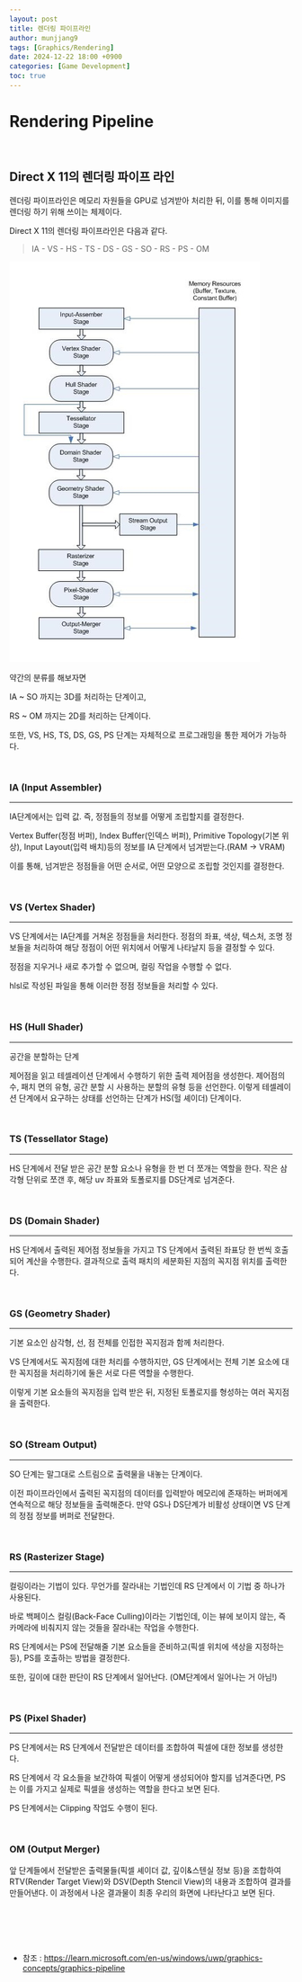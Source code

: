 ```yaml
---
layout: post
title: 렌더링 파이프라인
author: munjjang9
tags: [Graphics/Rendering]
date: 2024-12-22 18:00 +0900
categories: [Game Development]
toc: true
---
```


# Rendering Pipeline

<br>

## Direct X 11의 렌더링 파이프 라인

렌더링 파이프라인은 메모리 자원들을 GPU로 넘겨받아 처리한 뒤, 이를 통해 이미지를 렌더링 하기 위해 쓰이는 체제이다.

Direct X 11의 렌더링 파이프라인은 다음과 같다.

> IA - VS - HS - TS - DS - GS - SO - RS - PS - OM

![Rendering Pipeline](/assets/images/d3d11-pipeline-stages.jpg)


약간의 분류를 해보자면

IA ~ SO 까지는 3D를 처리하는 단계이고,

RS ~ OM 까지는 2D를 처리하는 단계이다.

또한, VS, HS, TS, DS, GS, PS 단계는 자체적으로 프로그래밍을 통한 제어가 가능하다.

<br>

### IA (Input Assembler)
---
IA단계에서는 입력 값. 즉, 정점들의 정보를 어떻게 조립할지를 결정한다.

Vertex Buffer(정점 버퍼), Index Buffer(인덱스 버퍼), Primitive Topology(기본 위상), Input Layout(입력 배치)등의 정보를 IA 단계에서 넘겨받는다.(RAM -> VRAM)

이를 통해, 넘겨받은 정점들을 어떤 순서로, 어떤 모양으로 조립할 것인지를 결정한다.

<br>

### VS (Vertex Shader)
---
VS 단계에서는 IA단계를 거쳐온 정점들을 처리한다. 정점의 좌표, 색상, 텍스처, 조명 정보들을 처리하여 해당 정점이 어떤 위치에서 어떻게 나타날지 등을 결정할 수 있다.

정점을 지우거나 새로 추가할 수 없으며, 컬링 작업을 수행할 수 없다.

hlsl로 작성된 파일을 통해 이러한 정점 정보들을 처리할 수 있다.

<br>

### HS (Hull Shader)
---

공간을 분할하는 단계

제어점을 읽고 테셀레이션 단계에서 수행하기 위한 출력 제어점을 생성한다. 제어점의 수, 패치 면의 유형, 공간 분할 시 사용하는 분할의 유형 등을 선언한다. 이렇게 테셀레이션 단계에서 요구하는 상태를 선언하는 단계가 HS(헐 셰이더) 단계이다.

<br>

### TS (Tessellator Stage)
---

HS 단계에서 전달 받은 공간 분할 요소나 유형을 한 번 더 쪼개는 역할을 한다. 작은 삼각형 단위로 쪼갠 후, 해당 uv 좌표와 토폴로지를 DS단계로 넘겨준다.

<br>

### DS (Domain Shader)
---

HS 단계에서 출력된 제어점 정보들을 가지고 TS 단계에서 출력된 좌표당 한 번씩 호출되어 계산을 수행한다.
결과적으로 출력 패치의 세분화된 지점의 꼭지점 위치를 출력한다.

<br>

### GS (Geometry Shader)
---

기본 요소인 삼각형, 선, 점 전체를 인접한 꼭지점과 함께 처리한다. 

VS 단계에서도 꼭지점에 대한 처리를 수행하지만, GS 단계에서는 전체 기본 요소에 대한 꼭지점을 처리하기에 둘은 서로 다른 역할을 수행한다.

이렇게 기본 요소들의 꼭지점을 입력 받은 뒤, 지정된 토폴로지를 형성하는 여러 꼭지점을 출력한다. 

<br>

### SO (Stream Output)
---

SO 단계는 말그대로 스트림으로 출력물을 내놓는 단계이다.

이전 파이프라인에서 출력된 꼭지점의 데이터를 입력받아 메모리에 존재하는 버퍼에게 연속적으로 해당 정보들을 출력해준다. 만약 GS나 DS단계가 비활성 상태이면 VS 단계의 정점 정보를 버퍼로 전달한다.

<br>

### RS (Rasterizer Stage)
---

컬링이라는 기법이 있다. 무언가를 잘라내는 기법인데 RS 단계에서 이 기법 중 하나가 사용된다.

바로 백페이스 컬링(Back-Face Culling)이라는 기법인데, 이는 뷰에 보이지 않는, 즉 카메라에 비춰지지 않는 것들을 잘라내는 작업을 수행한다.

RS 단계에서는 PS에 전달해줄 기본 요소들을 준비하고(픽셀 위치에 색상을 지정하는 등), PS를 호출하는 방법을 결정한다.

또한, 깊이에 대한 판단이 RS 단계에서 일어난다. (OM단계에서 일어나는 거 아님!)

<br>

### PS (Pixel Shader)
---

PS 단계에서는 RS 단계에서 전달받은 데이터를 조합하여 픽셀에 대한 정보를 생성한다.

RS 단계에서 각 요소들을 보간하여 픽셀이 어떻게 생성되어야 할지를 넘겨준다면, PS는 이를 가지고 실제로 픽셀을 생성하는 역할을 한다고 보면 된다.

PS 단계에서는 Clipping 작업도 수행이 된다.

<br>

### OM (Output Merger)

앞 단계들에서 전달받은 출력물들(픽셀 셰이더 값, 깊이&스텐실 정보 등)을 조합하여 RTV(Render Target View)와 DSV(Depth Stencil View)의 내용과 조합하여 결과를 만들어낸다. 이 과정에서 나온 결과물이 최종 우리의 화면에 나타난다고 보면 된다.


<br>
<br>
<br>
<br>

- 참조 : https://learn.microsoft.com/en-us/windows/uwp/graphics-concepts/graphics-pipeline